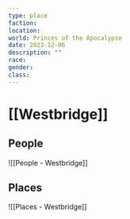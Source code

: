 ```yaml
---
type: place
faction: 
location: 
world: Princes of the Apocalypse
date: 2023-12-06
description: ""
race: 
gender: 
class:
---
```

# [[Westbridge]]

## People

![[People - Westbridge]]

## Places

![[Places - Westbridge]]


